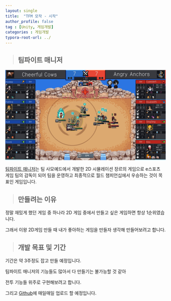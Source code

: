 ```yaml
---
layout: single
title:  "TFM 모작 - 시작"
author_profile: false
tag : [Unity, 게임개발]
categories : 게임개발
typora-root-url: ../
---
```


> ## 팀파이트 매니저

![TFM_Image](/images/2023-04-01-first/TFM_Image-1680333335561-11.jpg)

[팀파이트 매니저](https://www.youtube.com/watch?v=3tO1W1qqUVI&ab_channel=TeamSamoyed)는 팀 사모예드에서 개발한 2D 시뮬레이션 장르의 게임으로 e스포츠 게임 팀의 감독이 되어 팀을 운영하고 최종적으로 월드 챔피언십에서 우승하는 것이 목표인 게임입니다.

> ## 만들려는 이유

정말 재밌게 했던 게임 중 하나라 2D 게임 중에서 만들고 싶은 게임하면 항상 1순위였습니다.

그래서 이왕 2D게임 만들 때 내가 좋아하는 게임을 만들자 생각해 만들어보려고 합니다.



> ## 개발 목표 및 기간

기간은 약 3주정도 잡고 만들 예정입니다.

팀파이트 매니저의 기능들도 많아서 다 만들기는 불가능할 것 같아

전투 기능들 위주로 구현해보려고 합니다.



그리고 [Github](https://github.com/KIA-PROGRAMMING-38/2DProject-TeamfightManager)에 매일매일 업로드 할 예정입니다.



